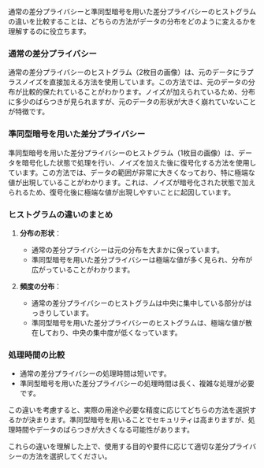 通常の差分プライバシーと準同型暗号を用いた差分プライバシーのヒストグラムの違いを比較することは、どちらの方法がデータの分布をどのように変えるかを理解するのに役立ちます。

### 通常の差分プライバシー
通常の差分プライバシーのヒストグラム（2枚目の画像）は、元のデータにラプラスノイズを直接加える方法を使用しています。この方法では、元のデータの分布が比較的保たれていることがわかります。ノイズが加えられているため、分布に多少のばらつきが見られますが、元のデータの形状が大きく崩れていないことが特徴です。

### 準同型暗号を用いた差分プライバシー
準同型暗号を用いた差分プライバシーのヒストグラム（1枚目の画像）は、データを暗号化した状態で処理を行い、ノイズを加えた後に復号化する方法を使用しています。この方法では、データの範囲が非常に大きくなっており、特に極端な値が出現していることがわかります。これは、ノイズが暗号化された状態で加えられるため、復号化後に極端な値が出現しやすいことに起因しています。

### ヒストグラムの違いのまとめ
1. **分布の形状**：
   - 通常の差分プライバシーは元の分布を大まかに保っています。
   - 準同型暗号を用いた差分プライバシーは極端な値が多く見られ、分布が広がっていることがわかります。

2. **頻度の分布**：
   - 通常の差分プライバシーのヒストグラムは中央に集中している部分がはっきりしています。
   - 準同型暗号を用いた差分プライバシーのヒストグラムは、極端な値が散在しており、中央の集中度が低くなっています。

### 処理時間の比較
- 通常の差分プライバシーの処理時間は短いです。
- 準同型暗号を用いた差分プライバシーの処理時間は長く、複雑な処理が必要です。

この違いを考慮すると、実際の用途や必要な精度に応じてどちらの方法を選択するかが決まります。準同型暗号を用いることでセキュリティは高まりますが、処理時間やデータのばらつきが大きくなる可能性があります。

これらの違いを理解した上で、使用する目的や要件に応じて適切な差分プライバシーの方法を選択してください。